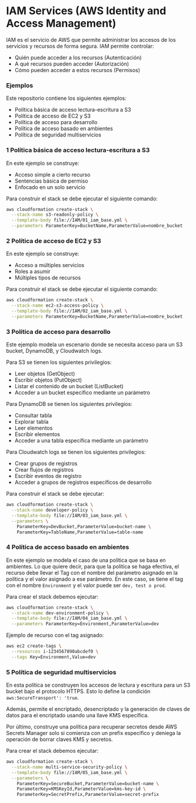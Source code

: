 # IAM Services (AWS Identity and Access Management)

IAM es el servicio de AWS que permite administrar los accesos de los servicios y recursos de forma segura. IAM permite controlar:

- Quién puede acceder a los recursos (Autenticación)
- A qué recursos pueden acceder (Autorización)
- Cómo pueden acceder a estos recursos (Permisos)

### Ejemplos

Este repositorio contiene los siguientes ejemplos:

- Política básica de acceso lectura-escritura a S3
- Política de acceso de EC2 y S3
- Política de acceso para desarrollo
- Política de acceso basado en ambientes
- Política de seguridad multiservicios

### 1 Política básica de acceso lectura-escritura a S3

En este ejemplo se construye:

- Acceso simple a cierto recurso
- Sentencias básica de permiso
- Enfocado en un solo servicio

Para construir el stack se debe ejecutar el siguiente comando:

```bash
aws cloudformation create-stack \
  --stack-name s3-readonly-policy \
  --template-body file://IAM/01_iam_base.yml \
  --parameters ParameterKey=BucketName,ParameterValue=nombre_bucket
```

### 2 Política de acceso de EC2 y S3

En este ejemplo se construye:

- Acceso a múltiples servicios
- Roles a asumir
- Múltiples tipos de recursos

Para construir el stack se debe ejecutar el siguiente comando:

```bash
aws cloudformation create-stack \
  --stack-name ec2-s3-access-policy \
  --template-body file://IAM/02_iam_base.yml \
  --parameters ParameterKey=BucketName,ParameterValue=nombre_bucket
```

### 3 Política de acceso para desarrollo

Este ejemplo modela un escenario donde se necesita acceso para un S3 bucket, DynamoDB, y Cloudwatch logs.

Para S3 se tienen los siguientes privilegios:

- Leer objetos (GetObject)
- Escribir objetos (PutObject)
- Listar el contenido de un bucket (ListBucket)
- Acceder a un bucket específico mediante un parámetro

Para DynamoDB se tienen los siguientes privilegios:

- Consultar tabla
- Explorar tabla
- Leer elementos
- Escribir elementos
- Acceder a una tabla específica mediante un parámetro

Para Cloudwatch logs se tienen los siguientes privilegios:

- Crear grupos de registros
- Crear flujos de registros
- Escribir eventos de registro
- Acceder a grupos de registros específicos de desarrollo

Para construir el stack se debe ejecutar:

```bash
aws cloudformation create-stack \
  --stack-name developer-policy \
  --template-body file://IAM/03_iam_base.yml \
  --parameters \
    ParameterKey=DevBucket,ParameterValue=bucket-name \
    ParameterKey=TableName,ParameterValue=table-name
```

### 4 Política de acceso basado en ambientes

En este ejemplo se modela el caso de una política que se basa en ambientes. Lo que quiere decir, para que la política se haga efectiva, el recurso debe llevar el Tag con el nombre del parámetro asignado en la política y el valor asignado a ese parámetro. En este caso, se tiene el tag con el nombre `Environment` y el valor puede ser `dev, test o prod`.

Para crear el stack debemos ejecutar:

```bash
aws cloudformation create-stack \
  --stack-name dev-environment-policy \
  --template-body file://IAM/04_iam_base.yml \
  --parameters ParameterKey=Environment,ParameterValue=dev
```

Ejemplo de recurso con el tag asignado:

```bash
aws ec2 create-tags \
  --resources i-1234567890abcdef0 \
  --tags Key=Environment,Value=dev
```

### 5 Política de seguridad multiservicios

En esta política se construyen los accesos de lectura y escritura para un S3 bucket bajo el protocolo HTTPS. Esto lo define la condición `aws:SecureTransport': 'true`. 

Además, permite el encriptado, desencriptado y la generación de claves de datos para el encriptado usando una llave KMS específica.

Por último, construye una política para recuperar secretos desde AWS Secrets Manager solo si comienza con un prefix específico y deniega la operación de borrar claves KMS y secretos.

Para crear el stack debemos ejecutar:

```bash
aws cloudformation create-stack \
  --stack-name multi-service-security-policy \
  --template-body file://IAM/05_iam_base.yml \
  --parameters \
    ParameterKey=SecureBucket,ParameterValue=bucket-name \
    ParameterKey=KMSKeyId,ParameterValue=kms-key-id \
    ParameterKey=SecretPrefix,ParameterValue=secret-prefix
```
